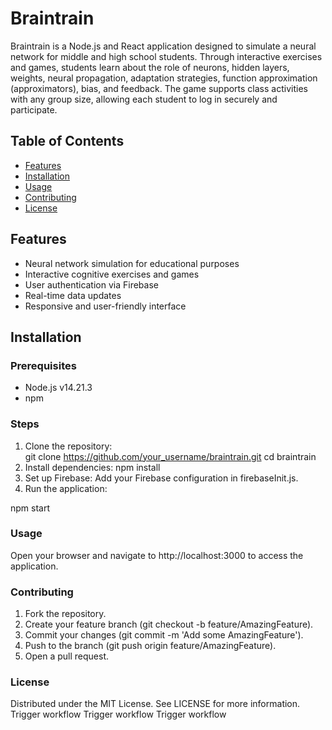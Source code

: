 # Braintrain

Braintrain is a Node.js and React application designed to simulate a neural network for middle and high school students. Through interactive exercises and games, students learn about the role of neurons, hidden layers, weights, neural propagation, adaptation strategies, function approximation (approximators), bias, and feedback. The game supports class activities with any group size, allowing each student to log in securely and participate.

## Table of Contents
- [Features](#features)
- [Installation](#installation)
- [Usage](#usage)
- [Contributing](#contributing)
- [License](#license)

## Features
- Neural network simulation for educational purposes
- Interactive cognitive exercises and games
- User authentication via Firebase
- Real-time data updates
- Responsive and user-friendly interface

## Installation

### Prerequisites
- Node.js v14.21.3
- npm

### Steps
1. Clone the repository:   
   git clone https://github.com/your_username/braintrain.git
   cd braintrain
2. Install dependencies:
   npm install
3. Set up Firebase: Add your Firebase configuration in firebaseInit.js.
4. Run the application:

npm start

### Usage
Open your browser and navigate to http://localhost:3000 to access the application.

### Contributing
1. Fork the repository.
2. Create your feature branch (git checkout -b feature/AmazingFeature).
3. Commit your changes (git commit -m 'Add some AmazingFeature').
4. Push to the branch (git push origin feature/AmazingFeature).
5. Open a pull request.

### License
Distributed under the MIT License. See LICENSE for more information.
Trigger workflow
Trigger workflow
Trigger workflow
